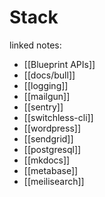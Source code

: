 # Stack

linked notes: 

- [[Blueprint APIs]]
- [[docs/bull]]
- [[logging]]
- [[mailgun]]
- [[sentry]]
- [[switchless-cli]]
- [[wordpress]]
- [[sendgrid]]
- [[postgresql]]
- [[mkdocs]]
- [[metabase]]
- [[meilisearch]]